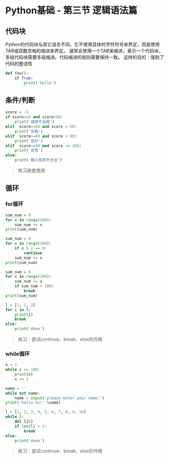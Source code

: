# Python基础 - 第三节 逻辑语法篇

## 代码块
Python的代码块与其它语言不同，它不使用具体的字符符号来界定，而是使用TAB或双数空格的缩进来界定。
通常会使用一个TAB来缩进，表示一个代码块，多级代码块需要多级缩进。代码缩进的规则需要保持一致。
这样的目的：强制了代码的整洁性
```python
def foo():
    if True:
        print('hello')
```

## 条件/判断
```python
score = -1
if score>=0 and score<60:
    print('成绩不及格')
elif  score>=60 and score < 80:
    print('及格')
elif  score>=80 and score < 90:
    print('良好')
elif  score>=90 and score <= 100:
    print('优秀')
else:
    print('输入成绩不合法')
```
> 练习嵌套使用

## 循环
### for循环
```python
sum_num = 0
for x in range(100):
    sum_num += x
print(sum_num)
```
```python
sum_num = 0
for x in range(100):
    if x % 2 == 0:
        continue
    sum_num += x
print(sum_num)
```
```python
sum_num = 0
for x in range(100):
    sum_num += x
    if sum_num > 100:
        break
print(sum_num)
```
```python
l = [1, 2, 3]
for i in l:
    print(i)
    break
else:
    print('done')
```
> 练习：尝试continue、break、else的作用

### while循环
```python
x = 1
while x <= 100:
    print(x)
    x += 1
```
```python
name = ''
while not name:
    name = input('please enter your name:')
print('hello.%s!' %name)
```
```python
l = [1, 2, 3, 4, 5, 6, 7, 8, 9, 10]
while l:
    del l[0]
    if len(l) < 5:
        break
else:
    print('done')
```
> 练习：尝试continue、break、else的作用